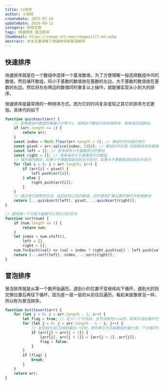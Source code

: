 ```yaml
---
title: js排序
author: 小恸恸
createDate: 2023-07-18
updateDate: 2024-09-13
category: 网络互联
tags: 快速排序,冒泡排序
thumbnail: https://image.xtt.moe/images/177.md.webp
abstract: 本文主要讲解了快速排序和冒泡排序
---
```


## 快速排序

快速排序就是在一个数组中选择一个基准数值，为了方便理解一般选择数组中间的数值，然后循环数组，将小于基数的数值放在基数的左边，大于基数的数值放在基数的右边。然后将左右两边的数值同时重复以上操作，就能够实现从小到大的排序。

快速排序是最常用的一种排序方式，因为它的时间复杂度较之其它的排序方式更低。具体代码如下

```js
function quicksort(arr) {
	// 如果数组中数值的数量小于等于1，说明这个数组已经完成排序，直接返回该数组。
	if (arr.length <= 1) {
		return arr;
	}
	const index = Math.floor(arr.length / 2); // 数组的中间值的索引
	const pivot = arr.splice(index, 1)[0]; // 数组的中间值 也就是排序的基数
	const left = []; // 用来保存小于基数部分的数组
	const right = []; // 用来保存大于基数部分的数组
	// 循环遍历数组，如果小于基数就追加到左半部分，如果大于基数就追加到右半部分
	for (let i = 0; i < arr.length; i++) {
		if (arr[i] < pivot) {
			left.push(arr[i]);
		} else {
			right.push(arr[i]);
		}
	}
	// 通过递归调用的方式，返回排序之后的数值，同时使用扩展运算符展开并拼接数组
	return [...quicksort(left), pivot, ...quicksort(right)];
}

// 使用第一个元素为基数可以简化代码空间
function sort(num) {
	if (num.length <= 1) {
		return num;
	}
	let index = num.shift(),
		left = [],
		right = [];
	num.forEach((val) => (val > index ? right.push(val) : left.push(val)));
	return [...sort(left), index, ...sort(right)];
}
```

## 冒泡排序

冒泡排序就是从第一个数开始遍历，遇到小的位置不变继续向下循环，遇到大的则交换位置后再往下循环，因为是一层一层的从前往后遍历，看起来就像冒泡一样，所以称为冒泡排序。

```js
function buttlesort(arr) {
	for (let i = 0; i < arr.length - 1; i++) {
		let flag = true; // 定义一个节流阀，当节流阀为true时，即表示当前循环无需交换位置，也代表着已经完成排序。
		for (let j = 0; j < arr.length - 1 - i; j++) {
			// 此处因为当i交换到最后一位时，即代表它为当前数组的最大值，下次循环时无需再和它交换。
			if (arr[j] > arr[j + 1]) {
				[arr[j], arr[j + 1]] = [arr[j + 1], arr[j]];
				flag = false;
			}
		}
		if (flag) {
			break;
		}
	}
	return arr;
}
```
